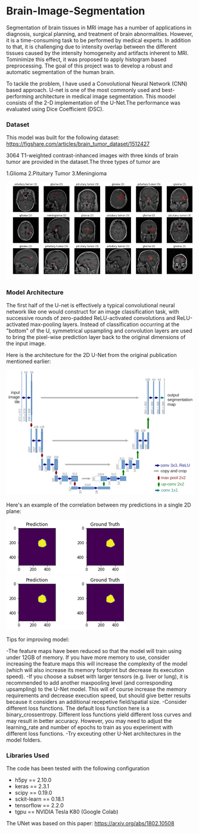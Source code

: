 # Brain-Image-Segmentation

Segmentation of brain tissues in MRI image has a number of applications in diagnosis, surgical planning, and treatment of brain abnormalities. However, it is a time-consuming task to be performed by medical experts. In addition to that, it is challenging due to intensity overlap between the different tissues caused by the intensity homogeneity and artifacts inherent to MRI. Tominimize this effect, it was proposed to apply histogram based preprocessing. The goal of this project was to develop a robust and automatic segmentation of the human brain.

To tackle the problem, I have used a Convolutional Neural Network (CNN) based approach. U-net is one of the most commonly used and best-performing architecture in medical image segmentation. This moodel consists of the 2-D implementation of the U-Net.The performance was evaluated using Dice Coefficient (DSC).


### Dataset
This model was built for the following dataset: https://figshare.com/articles/brain_tumor_dataset/1512427

3064 T1-weighted contrast-inhanced images with three kinds of brain tumor are provided in the dataset.The three types of tumor are 

1.Glioma
2.Pituitary Tumor
3.Meningioma

![dataset](./images/dataset.png)


### Model Architecture

The first half of the U-net is effectively a typical convolutional neural network like one would construct for an image classification task, with successive rounds of zero-padded ReLU-activated convolutions and ReLU-activated max-pooling layers. Instead of classification occurring at the "bottom" of the U, symmetrical upsampling and convolution layers are used to bring the pixel-wise prediction layer back to the original dimensions of the input image.

Here is the architecture for the 2D U-Net from the original publication mentioned earlier:

![u-net-architecture](./images/u-net-architecture.png)

Here's an example of the correlation between my predictions in a single 2D plane:

![ground truth](./images/gt_2.png)   ![prediction](./images/pred_2.png)   






Tips for improving model:

-The feature maps have been reduced so that the model will train using under 12GB of memory. If you have more memory to use, consider increasing the feature maps this will increase the complexity of the model (which will also increase its memory footprint but decrease its execution speed).
-If you choose a subset with larger tensors (e.g. liver or lung), it is recommended to add another maxpooling level (and corresponding upsampling) to the U-Net model. This will of course increase the memory requirements and decrease execution speed, but should give better results because it considers an additional recepetive field/spatial size.
-Consider different loss functions. The default loss function here is a binary_crossentropy. Different loss functions yield different loss curves and may result in better accuracy. However, you may need to adjust the learning_rate and number of epochs to train as you experiment with different loss functions. 
-Try exceuting other U-Net architectures in the model folders.

### Libraries Used
The code has been tested with the following configuration

- h5py == 2.10.0
- keras == 2.3.1
- scipy == 0.19.0
- sckit-learn == 0.18.1
- tensorflow == 2.2.0
- tgpu == NVIDIA Tesla K80 (Google Colab)

The UNet was based on this paper: https://arxiv.org/abs/1802.10508


